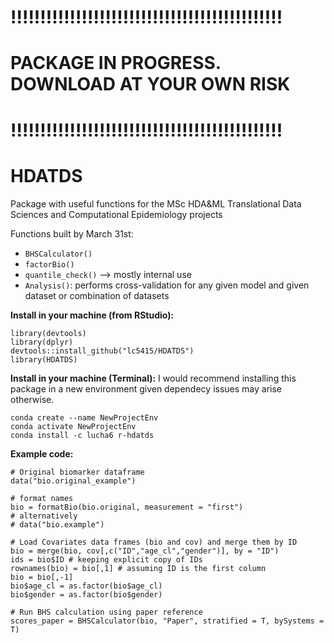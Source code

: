 # !!!!!!!!!!!!!!!!!!!!!!!!!!!!!!!!!!!!!!!!!!!!!!
# PACKAGE IN PROGRESS. DOWNLOAD AT YOUR OWN RISK
# !!!!!!!!!!!!!!!!!!!!!!!!!!!!!!!!!!!!!!!!!!!!!!


# HDATDS
Package with useful functions for the MSc HDA&amp;ML Translational Data Sciences and Computational Epidemiology projects

Functions built by March 31st:

* `BHSCalculator()`
* `factorBio()`
* `quantile_check()` --> mostly internal use
* `Analysis()`: performs cross-validation for any given model and given dataset or combination of datasets

__Install in your machine (from RStudio):__
```
library(devtools)
library(dplyr)
devtools::install_github("lc5415/HDATDS")
library(HDATDS)
```

__Install in your machine (Terminal):__
I would recommend installing this package in a new environment given dependecy issues may arise otherwise.
```
conda create --name NewProjectEnv
conda activate NewProjectEnv
conda install -c lucha6 r-hdatds
```

__Example code:__
```
# Original biomarker dataframe
data("bio.original_example")

# format names
bio = formatBio(bio.original, measurement = "first")
# alternatively
# data("bio.example")

# Load Covariates data frames (bio and cov) and merge them by ID
bio = merge(bio, cov[,c("ID","age_cl","gender")], by = "ID")
ids = bio$ID # keeping explicit copy of IDs
rownames(bio) = bio[,1] # assuming ID is the first column
bio = bio[,-1]
bio$age_cl = as.factor(bio$age_cl)
bio$gender = as.factor(bio$gender)

# Run BHS calculation using paper reference
scores_paper = BHSCalculator(bio, "Paper", stratified = T, bySystems = T)
```
